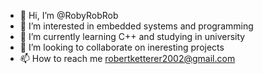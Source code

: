 - 👋 Hi, I’m @RobyRobRob
- 👀 I’m interested in embedded systems and programming
- 🌱 I’m currently learning C++ and studying in university
- 💞️ I’m looking to collaborate on ineresting projects
- 📫 How to reach me robertketterer2002@gmail.com

<!---
RobyRobRob/RobyRobRob is a ✨ special ✨ repository because its `README.md` (this file) appears on your GitHub profile.
You can click the Preview link to take a look at your changes.
--->
